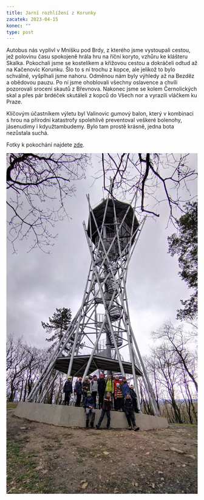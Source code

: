 ```yaml
---
title: Jarní rozhlížení z Korunky
zacatek: 2023-04-15
konec: ""
type: post
---
```

Autobus nás vyplivl v Mníšku pod Brdy, z kterého jsme vystoupali cestou, jež polovinu času spokojeně hrála hru na říční koryto, vzhůru ke klášteru Skalka. Pokochali jsme se kostelíkem a křížovou cestou a dokráčeli odtud až na Kačenovic Korunku. Šlo to s ní trochu z kopce, ale jelikož to bylo schválně, vyšplhali jsme nahoru. Odměnou nám byly výhledy až na Bezděz a obědovou pauzu. Po ní jsme ohoblovali všechny oslavence a chvíli pozorovali srocení skautů z Břevnova. Nakonec jsme se kolem Černolických skal a přes pár brdéček skutáleli z kopců do Všech nor a vyrazili vláčkem ku Praze.

Klíčovým účastníkem výletu byl Valinovic gumový balon, který v kombinaci s hrou na přírodní katastrofy spolehlivě preventoval veškeré bolenohy, jásenudimy i kdyužtambudemy. B﻿ylo tam prostě krásně, jedna bota nezůstala suchá.

Fotky k pokochání najdete [zde](https://keblany.rajce.idnes.cz/Vylet_na_korunku_04_2023).

![](img_20230415_142542.jpg)